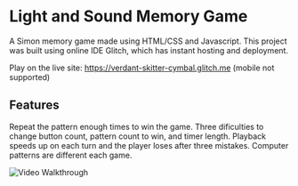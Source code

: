 # Light and Sound Memory Game

A Simon memory game made using HTML/CSS and Javascript. This project was built using online IDE Glitch, which has instant hosting and deployment.

Play on the live site: https://verdant-skitter-cymbal.glitch.me (mobile not supported)

## Features

Repeat the pattern enough times to win the game. Three dificulties to change button count, pattern count to win, and timer length. Playback speeds up on each turn and the player loses after three mistakes. Computer patterns are different each game.

<img src='http://g.recordit.co/XiRbUQow7q.gif' title='Video Walkthrough' width='' alt='Video Walkthrough' />


